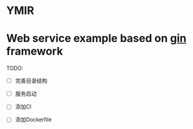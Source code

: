 YMIR
====

# Web service example based on [gin](https://github.com/gin-gonic/gin) framework

TODO:

- [ ] 完善目录结构
- [ ] 服务启动
- [ ] 添加CI
- [ ] 添加Dockerfile

